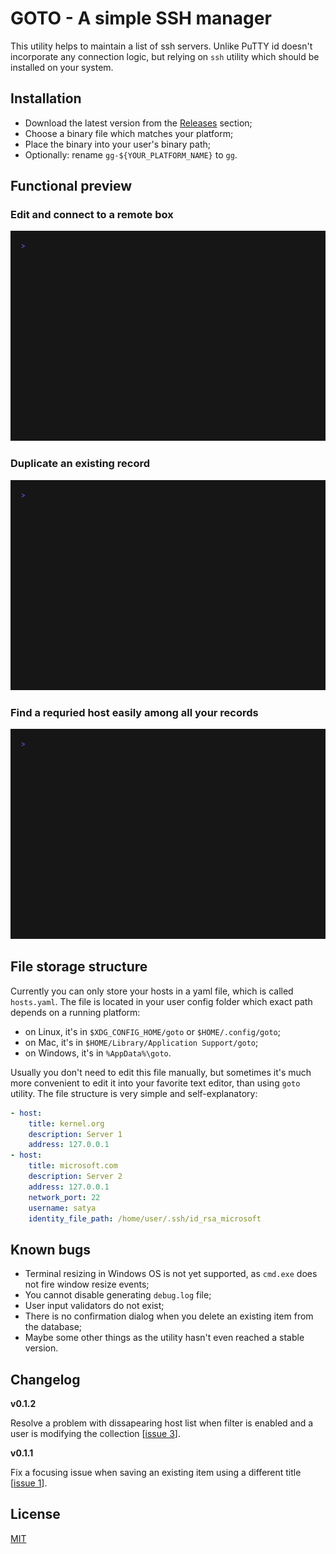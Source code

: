 # GOTO - A simple SSH manager #

This utility helps to maintain a list of ssh servers. Unlike PuTTY id doesn't incorporate any connection logic, but relying on `ssh` utility which should be installed on your system.

## Installation ##

* Download the latest version from the [Releases](releases) section;
* Choose a binary file which matches your platform;
* Place the binary into your user's binary path;
* Optionally: rename `gg-${YOUR_PLATFORM_NAME}` to `gg`.

## Functional preview ##

### Edit and connect to a remote box ###

![Small demo where we open ssh session using goto](demo/edit_and_connect.gif)

### Duplicate an existing record ###

![Small demo where duplicate an existing record in goto database](demo/duplicate_existing_record.gif)

### Find a requried host easily among all your records ###

![Small demo where we open ssh session using goto](demo/search_through_database.gif)

## File storage structure ##

Currently you can only store your hosts in a yaml file, which is called `hosts.yaml`. The file is located in your user config folder which exact path depends on a running platform:

* on Linux, it's in `$XDG_CONFIG_HOME/goto` or `$HOME/.config/goto`;
* on Mac, it's in `$HOME/Library/Application Support/goto`;
* on Windows, it's in `%AppData%\goto`.

Usually you don't need to edit this file manually, but sometimes it's much more convenient to edit it into your favorite text editor, than using `goto` utility. The file structure is very simple and self-explanatory:

```yaml
- host:
    title: kernel.org
    description: Server 1
    address: 127.0.0.1
- host:
    title: microsoft.com
    description: Server 2
    address: 127.0.0.1
    network_port: 22
    username: satya
    identity_file_path: /home/user/.ssh/id_rsa_microsoft
```

## Known bugs ##

* Terminal resizing in Windows OS is not yet supported, as `cmd.exe` does not fire window resize events;
* You cannot disable generating `debug.log` file;
* User input validators do not exist;
* There is no confirmation dialog when you delete an existing item from the database;
* Maybe some other things as the utility hasn't even reached a stable version.

## Changelog ##

**v0.1.2**

Resolve a problem with dissapearing host list when filter is enabled and a user is modifying the collection [[issue 3](https://github.com/grafviktor/goto/issues/3)].

**v0.1.1**

Fix a focusing issue when saving an existing item using a different title [[issue 1](https://github.com/grafviktor/goto/issues/1)].

## License ##

[MIT](LICENSE)